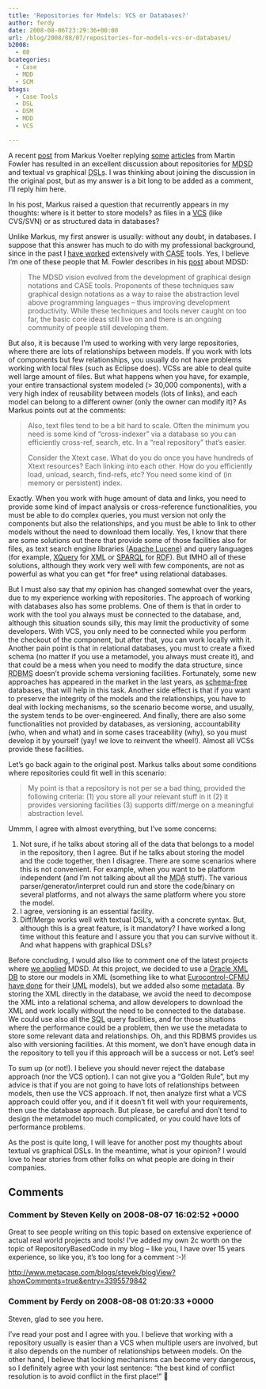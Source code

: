 ```yaml
---
title: 'Repositories for Models: VCS or Databases?'
author: ferdy
date: 2008-08-06T23:29:36+00:00
url: /blog/2008/08/07/repositories-for-models-vcs-or-databases/
b2008:
  - 08
bcategories:
  - Case
  - MDD
  - SCM
btags:
  - Case Tools
  - DSL
  - DSM
  - MDD
  - VCS

---
```

A recent [post][1] from Markus Voelter replying [some][2] [articles][3] from Martin Fowler has resulted in an excellent discussion about repositories for <acronym title="Model Driven Software Development">MDSD</acronym> and textual vs graphical <acronym title="Domain Specific Languages">DSLs</acronym>. I was thinking about joining the discussion in the original post, but as my answer is a bit long to be added as a comment, I&#8217;ll reply him here.

In his post, Markus raised a question that recurrently appears in my thoughts: where is it better to store models? as files in a [VCS][4] (like CVS/SVN) or as structured data in databases?

Unlike Markus, my first answer is usually: without any doubt, in databases. I suppose that this answer has much to do with my professional background, since in the past I [have worked][5] extensively with <acronym title="Computer Aided Software Engineering)">CASE</acronym> tools. Yes, I believe I&#8217;m one of these people that M. Fowler describes in his [post][3] about MDSD:

> The MDSD vision evolved from the development of graphical design notations and CASE tools. Proponents of these techniques saw graphical design notations as a way to raise the abstraction level above programming languages &#8211; thus improving development productivity. While these techniques and tools never caught on too far, the basic core ideas still live on and there is an ongoing community of people still developing them.

But also, it is because I&#8217;m used to working with very large repositories, where there are lots of relationships between models. If you work with lots of components but few relationships, you usually do not have problems working with local files (such as Eclipse does). VCSs are able to deal quite well large amount of files. But what happens when you have, for example, your entire transactional system modeled (> 30,000 components), with a very high index of reusability between models (lots of links), and each model can belong to a different owner (only the owner can modify it)? As Markus points out at the comments:

> Also, text files tend to be a bit hard to scale. Often the minimum you need is some kind of &#8220;cross-indexer&#8221; via a database so you can efficiently cross-ref, search, etc. In a &#8220;real repository&#8221; that&#8217;s easier.
> 
> Consider the Xtext case. What do you do once you have hundreds of Xtext resources? Each linking into each other. How do you efficiently load, unload, search, find-refs, etc? You need some kind of (in memory or persistent) index.

Exactly. When you work with huge amount of data and links, you need to provide some kind of impact analysis or cross-reference functionalities, you must be able to do complex queries, you must version not only the components but also the relationships, and you must be able to link to other models without the need to download them locally. Yes, I know that there are some solutions out there that provide some of those facilities also for files, as text search engine libraries ([Apache Lucene][6]) and query languages (for example, [XQuery][7] for <acronym title="Extensible Markup Language">XML</acronym> or [SPARQL][8] for <acronym title="Resource Description Framework">RDF</acronym>). But IMHO all of these solutions, although they work very well with few components, are not as powerful as what you can get \*for free\* using relational databases.

But I must also say that my opinion has changed somewhat over the years, due to my experience working with repositories. The approach of working with databases also has some problems. One of them is that in order to work with the tool you always must be connected to the database, and, although this situation sounds silly, this may limit the productivity of some developers. With VCS, you only need to be connected while you perform the checkout of the component, but after that, you can work locally with it. Another pain point is that in relational databases, you must to create a fixed schema (no matter if you use a metamodel, you always must create it), and that could be a mess when you need to modify the data structure, since <acronym title="Relational Database Management System">RDBMS</acronym> doesn&#8217;t provide schema versioning facilities. Fortunately, some new approaches has appeared in the market in the last years, as [schema-free][9] databases, that will help in this task. Another side effect is that if you want to preserve the integrity of the models and the relationships, you have to deal with locking mechanisms, so the scenario become worse, and usually, the system tends to be over-engineered. And finally, there are also some functionalities not provided by databases, as versioning, accountability (who, when and what) and in some cases traceability (why), so you must develop it by yourself (yay! we love to reinvent the wheel!). Almost all VCSs provide these facilities.

Let&#8217;s go back again to the original post. Markus talks about some conditions where repositories could fit well in this scenario:

> My point is that a repository is not per se a bad thing, provided the following criteria: (1) you store all your relevant stuff in it (2) it provides versioning facilities (3) supports diff/merge on a meaningful abstraction level.

Ummm, I agree with almost everything, but I&#8217;ve some concerns:

  1. Not sure, if he talks about storing all of the data that belongs to a model in the repository, then I agree. But if he talks about storing the model and the code together, then I disagree. There are some scenarios where this is not convenient. For example, when you want to be platform independent (and I&#8217;m not talking about all the <acronym title="Model-Driven Architecture">MDA</acronym> stuff). The various parser/generator/interpret could run and store the code/binary on several platforms, and not always the same platform where you store the model.
  2. I agree, versioning is an essential facility.
  3. Diff/Merge works well with textual DSL&#8217;s, with a concrete syntax. But, although this is a great feature, is it mandatory? I have worked a long time without this feature and I assure you that you can survive without it. And what happens with graphical DSLs?

Before concluding, I would also like to comment one of the latest projects where [we applied][10] MDSD. At this project, we decided to use a [Oracle XML DB][11] to store our models in XML (something like to what [Eurocontrol-CFMU][12] [have done][13] for their <acronym title="Unified Modeling Language">UML</acronym> models), but we added also some [metadata][14]. By storing the XML directly in the database, we avoid the need to decompose the XML into a relational schema, and allow developers to download the XML and work locally without the need to be connected to the database. We could use also all the <acronym title="Structured Query Language">SQL</acronym> query facilities, and for those situations where the performance could be a problem, then we use the metadata to store some relevant data and relationships. Oh, and this RDBMS provides us also with versioning facilities. At this moment, we don&#8217;t have enough data in the repository to tell you if this approach will be a success or not. Let&#8217;s see!

To sum up (or not!). I believe you should never reject the database approach (nor the VCS option). I can not give you a &#8220;Golden Rule&#8221;, but my advice is that if you are not going to have lots of relationships between models, then use the VCS approach. If not, then analyze first what a VCS approach could offer you, and if it doesn&#8217;t fit well with your requirements, then use the database approach. But please, be careful and don&#8217;t tend to design the metamodel too much complicated, or you could have lots of performance problems.

As the post is quite long, I will leave for another post my thoughts about textual vs graphical DSLs. In the meantime, what is your opinion? I would love to hear stories from other folks on what people are doing in their companies.

 [1]: http://voelterblog.blogspot.com/2008/07/replying-to-martin-fowlers-recent-co.html
 [2]: http://martinfowler.com/bliki/MDSDandDSL.html
 [3]: http://martinfowler.com/bliki/ModelDrivenSoftwareDevelopment.html
 [4]: http://en.wikipedia.org/wiki/Version_control_system
 [5]: http://www.rodenas.org/blog/2006/11/07/object-oriented-case-tools-lost-opportunities-and-future-directions/
 [6]: http://lucene.apache.org/java/docs/
 [7]: http://www.w3.org/TR/xquery/
 [8]: http://www.w3.org/TR/rdf-sparql-query/
 [9]: http://www.rodenas.org/blog/2008/02/19/playing-with-couchdb/
 [10]: http://www.rodenas.org/blog/2007/02/10/behind-the-firewall-experiencies/
 [11]: http://www.oracle.com/technology/tech/xml/xmldb/index.html
 [12]: http://www.cfmu.eurocontrol.int/
 [13]: http://www.oracle.com/technology/oramag/oracle/06-jan/o16xml.html
 [14]: http://en.wikipedia.org/wiki/Metadata

## Comments

### Comment by Steven Kelly on 2008-08-07 16:02:52 +0000
Great to see people writing on this topic based on extensive experience of actual real world projects and tools! I&#8217;ve added my own 2c worth on the topic of RepositoryBasedCode in my blog &#8211; like you, I have over 15 years experience, so like you, it&#8217;s too long for a comment :-)!
  
<a href="http://www.metacase.com/blogs/stevek/blogView?showComments=true&#038;entry=3395579842" rel="nofollow">http://www.metacase.com/blogs/stevek/blogView?showComments=true&entry=3395579842</a>

### Comment by Ferdy on 2008-08-08 01:20:33 +0000
Steven, glad to see you here. 

I&#8217;ve read your post and I agree with you. I believe that working with a repository usually is easier than a VCS when multiple users are involved, but it also depends on the number of relationships between models. On the other hand, I believe that locking mechanisms can become very dangerous, so I definitely agree with your last sentence: &#8220;the best kind of conflict resolution is to avoid conflict in the first place!&#8221; 🙂